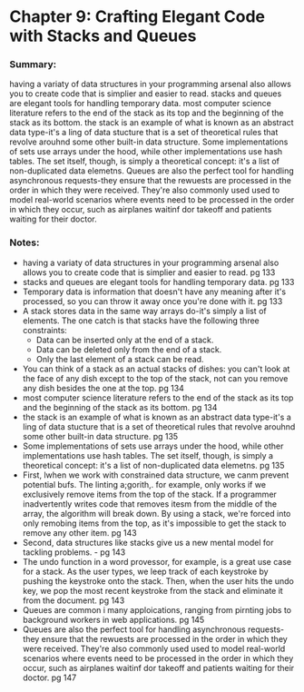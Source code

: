 # Chapter 9: Crafting Elegant Code with Stacks and Queues

### Summary:
having a variaty of data structures in your programming arsenal also allows you to create code that is simplier and easier to read.
stacks and queues are elegant tools for handling temporary data.
most computer science literature refers to the end of the stack as its top and the beginning of the stack as its bottom.
the stack is an example of what is known as an abstract data type-it's a ling of data stucture that is a set of theoretical rules that revolve arouhnd some other built-in data structure.
Some implementations of sets use arrays under the hood, while other implementations use hash tables. The set itself, though, is simply a theoretical concept: it's a list of non-duplicated data elemetns.
Queues are also the perfect tool for handling asynchronous requests-they ensure that the rewuests are processed in the order in which they were received. They're also commonly used used to model real-world scenarios
where events need to be processed in the order in which they occur, such as airplanes waitinf dor takeoff and patients waiting for their doctor.

### Notes:
- having a variaty of data structures in your programming arsenal also allows you to create code that is simplier and easier to read. pg 133
- stacks and queues are elegant tools for handling temporary data. pg 133
- Temporary data is information that doesn't have any meaning after it's processed, so you can throw it away once you're done with it. pg 133  
- A stack stores data in the same way arrays do-it's simply a list of elements. The one catch is that stacks have the following three constraints: 
    - Data can be inserted only at the end of a stack.
    - Data can be deleted only from the end of a stack.
    - Only the last element of a stack can be read.
- You can think of a stack as an actual stacks of dishes: you can't look at the face of any dish except to the top of the stack, not can you remove any dish besides the one at the top. pg 134
- most computer science literature refers to the end of the stack as its top and the beginning of the stack as its bottom. pg 134
- the stack is an example of what is known as an abstract data type-it's a ling of data stucture that is a set of theoretical rules that revolve arouhnd some other built-in data structure. pg 135
- Some implementations of sets use arrays under the hood, while other implementations use hash tables. The set itself, though, is simply a theoretical concept: it's a list of non-duplicated data elemetns. pg 135
- First, lwhen we work with constrained data structure, we canm prevent potential bufs. The linting a;gorith,. for example, only works if we exclusively remove items from the top of the stack. If a programmer
inadvertently writes code that removes itesm from the middle of the array, the algorithm will break down. By using a stack, we're forced into only remobing items from the top, as it's impossible to get the stack
to remove any other item. pg 143
- Second, data structures like stacks give us a new mental model for tackling problems. - pg 143
- The undo function in a word provessor, for example, is a great use case for a stack. As the user types, we leep track of each keystroke by pushing the keystroke onto the stack. Then, when the user hits the undo key,
we pop the most recent keystroke from the stack and eliminate it from the document. pg 143
- Queues are common i many apploications, ranging from pirnting jobs to background workers in web applications. pg 145
- Queues are also the perfect tool for handling asynchronous requests-they ensure that the rewuests are processed in the order in which they were received. They're also commonly used used to model real-world scenarios
where events need to be processed in the order in which they occur, such as airplanes waitinf dor takeoff and patients waiting for their doctor. pg 147
